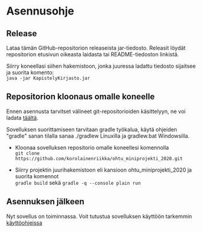 # Asennusohje

## Release

Lataa tämän GitHub-repositorion releaseista jar-tiedosto. Releasit löydät repositorion etusivun oikeasta laidasta tai README-tiedoston linkistä.  

Siirry koneellasi siihen hakemistoon, jonka juuressa ladattu tiedosto sijaitsee ja suorita komento:  
`java -jar KapistelyKirjasto.jar`


## Repositorion kloonaus omalle koneelle
Ennen asennusta tarvitset välineet git-repositorioiden käsittelyyn, ne voi ladata [täältä](https://git-scm.com/downloads).

Sovelluksen suorittamiseen tarvitaan gradle työkalua, käytä ohjeiden "gradle" sanan tilalla sanaa ./gradlew Linuxilla ja gradlew.bat Windowsilla.  

* Kloonaa sovelluksen repositorio omalle koneellesi komennolla  
`git clone https://github.com/korolainenriikka/ohtu_miniprojekti_2020.git`  

* Siirry projektin juurihakemistoon eli kansioon ohtu_miniprojekti_2020 ja suorita komennot  
`gradle build` sekä `gradle -q --console plain run`  


## Asennuksen jälkeen
Nyt sovellus on toiminnassa. Voit tutustua sovelluksen käyttöön tarkemmin [käyttöohjeissa](https://github.com/korolainenriikka/ohtu_miniprojekti_2020/blob/master/dokumentaatio/kaytto.md)  

